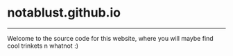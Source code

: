# notablust.github.io
---
Welcome to the source code for this website, where you will maybe find cool trinkets n whatnot :)
